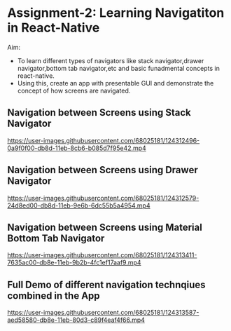 # Assignment-2: Learning Navigatiton in React-Native
Aim: 
- To learn different types of navigators like stack navigator,drawer navigator,bottom tab navigator,etc and basic funadmental concepts in react-native.
- Using this, create an app with presentable GUI and demonstrate the concept of how screens are navigated.

## Navigation between Screens using Stack Navigator

https://user-images.githubusercontent.com/68025181/124312496-0a9f0f00-db8d-11eb-8cb6-b085d7f95e42.mp4

## Navigation between Screens using Drawer Navigator

https://user-images.githubusercontent.com/68025181/124312579-24d8ed00-db8d-11eb-9e6b-6dc55b5a4954.mp4

## Navigation between Screens using Material Bottom Tab Navigator

https://user-images.githubusercontent.com/68025181/124313411-7635ac00-db8e-11eb-9b2b-4fc1ef17aaf9.mp4

## Full Demo of different navigation technqiues combined in the App

https://user-images.githubusercontent.com/68025181/124313587-aed58580-db8e-11eb-80d3-c89f4eaf4f66.mp4
